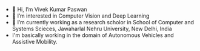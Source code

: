 - 👋 Hi, I’m Vivek Kumar Paswan
- 👀 I’m interested in Computer Vision and Deep Learning
- 🌱 I’m currently working as a research scholor in School of Computer and Systems Scieces, Jawaharlal Nehru University, New Delhi, India
- I'm basically working in the domain of Autonomous Vehicles and Assistive Mobility.
<!---
vkpaswan/vkpaswan is a ✨ special ✨ repository because its `README.md` (this file) appears on your GitHub profile.
You can click the Preview link to take a look at your changes.
--->
